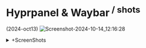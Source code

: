 # Hyprpanel & Waybar<sup> / shots</sup> 

(2024-oct13) 
![Screenshot-2024-10-14_12:16:28](https://github.com/user-attachments/assets/1e6238e0-3cda-4981-92ff-16d466da76e4)

<details><summary>+ScreenShots</summary>
<p>

(2024-oct17) Hyprpanel & Waybar rofi-900-3 Gruvbox
![Screenshot-2024-10-17_07:54:15](https://github.com/user-attachments/assets/9e28148f-8c83-421d-bd8d-94086662c86f)

<details><summary>+ScreenShots</summary>
<p>
  
(2024-oct)
![Screenshot-2024-10-15_17:18:11](https://github.com/user-attachments/assets/a9f6f027-d185-43d8-83b4-eb2b10cc78c6)

<details><summary>+ScreenShots</summary>
<p>

(2024-oct)
![Screenshot-2024-10-16_10:40:36](https://github.com/user-attachments/assets/0563ba0d-6606-4359-a622-d11195eded7a)

<details><summary>+ScreenShots</summary>
<p>
  
(2024-oct)
![Screenshot-2024-10-13_19:17:09](https://github.com/user-attachments/assets/e1f33e52-70ef-46a6-9d44-4b2f7fadaf16)

```diff

```

</details>
</details>
</p>
</details>
